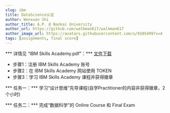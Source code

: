 ```yaml
---
slug: ibm
title: DataScience认证
author: Wenxuan Shi
author_title: A.P. @ Nankai University
author_url: https://github.com/walkman617/walkman617
author_image_url: https://avatars.githubusercontent.com/u/9105499?v=4
tags: [assignments, final score]
---
```


*** 详情见 “IBM Skills Academy.pdf”：*** [文件下载](https://github.com/walkman617/DS2022/tree/main/IBM)
- 步骤1：注册 IBM Skills Academy 账号
- 步骤2：在 IBM Skills Academy 网站使用 TOKEN
- 步骤3：学习 IBM Skills Academy 课程并获得徽章


*** 任务一：*** 学习“设计思维”先导课程(自学Practitioner的内容并获得徽章，2个小时)

*** 任务二：*** 完成“数据科学”的 Online Course 和 Final Exam 

